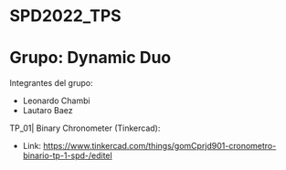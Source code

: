 # SPD2022_TPS
# Grupo: Dynamic Duo

Integrantes del grupo: 
- Leonardo Chambi
- Lautaro Baez

TP_01| Binary Chronometer (Tinkercad): 
- Link: https://www.tinkercad.com/things/gomCprjd901-cronometro-binario-tp-1-spd-/editel
